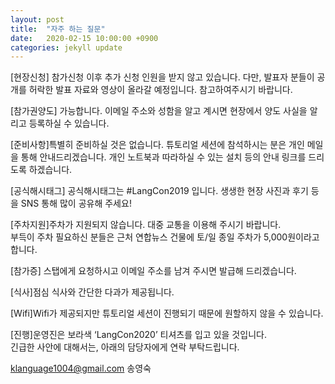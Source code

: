 ```yaml
---
layout: post
title:  "자주 하는 질문"
date:   2020-02-15 10:00:00 +0900
categories: jekyll update
---
```

 

[현장신청] 참가신청 이후 추가 신청 인원을 받지 않고 있습니다. 다만, 발표자 분들이 공개를 허락한 발표 자료와 영상이 올라갈 예정입니다. 참고하여주시기 바랍니다.            

[참가권양도] 가능합니다. 이메일 주소와 성함을 알고 계시면 현장에서 양도 사실을 알리고 등록하실 수 있습니다.

[준비사항]특별히 준비하실 것은 없습니다. 튜토리얼 세션에 참석하시는 분은 개인 메일을 통해 안내드리겠습니다.
개인 노트북과 따라하실 수 있는 설치 등의 안내 링크를 드리도록 하겠습니다.  

[공식해시태그] 공식해시태그는 #LangCon2019 입니다. 생생한 현장 사진과 후기 등을 SNS 통해 많이 공유해 주세요!                  

[주차지원]주차가 지원되지 않습니다. 대중 교통을 이용해 주시기 바랍니다.    
부득이 주차 필요하신 분들은 근처 연합뉴스 건물에 토/일 종일 주차가 5,000원이라고 합니다.

[참가증] 스탭에게 요청하시고 이메일 주소를 남겨 주시면 발급해 드리겠습니다.

[식사]점심 식사와 간단한 다과가 제공됩니다.        

[Wifi]Wifi가 제공되지만 튜토리얼 세션이 진행되기 때문에 원할하지 않을 수 있습니다.          
                        
[진행]운영진은 보라색 ‘LangCon2020’ 티셔츠를 입고 있을 것입니다.            
  긴급한 사안에 대해서는, 아래의 담당자에게 연락 부탁드립니다.   

klanguage1004@gmail.com 송영숙  
    
                             